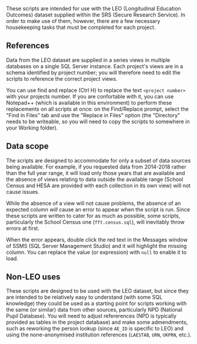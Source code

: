 These scripts are intended for use with the LEO (Longitudinal Education Outcomes) dataset supplied within the SRS (Secure Research Service). In order to make use of them, however, there are a few necessary housekeeping tasks that must be completed for each project.

## References

Data from the LEO dataset are supplied in a series views in multiple databases on a single SQL Server instance. Each project's views are in a schema identified by project number; you will therefore need to edit the scripts to reference the correct project views.

You can use find and replace (Ctrl H) to replace the text `<project number>` with your projects number. If you are confortable with it, you can use Notepad++ (which is available in this environment) to perform these replacements on all scripts at once: on the Find/Replace prompt, select the "Find in Files" tab and use the "Replace in Files" option (the "Directory" needs to be writeable, so you will need to copy the scripts to somewhere in your Working folder).

## Data scope

The scripts are designed to accommodate for only a subset of data sources being available. For example, if you requested data from 2014-2018 rather than the full year range, it will load only those years that are available and the absence of views relating to data outside the available range (School Census and HESA are provided with each collection in its own view) will not cause issues.

While the absence of a view will not cause problems, the absence of an expected column *will* cause an error to appear when the script is run. Since these scripts are written to cater for as much as possible, some scripts, particularly the School Census one (`fft.census.sql`), will inevitably throw errors at first.

When the error appears, double click the red text in the Messages window of SSMS (SQL Server Management Studio) and it will highlight the missing column. You can replace the value (or expression) with `null` to enable it to load.

## Non-LEO uses

These scripts are designed to be used with the LEO dataset, but since they are intended to be relatively easy to understand (with some SQL knowledge) they could be used as a starting point for scripts working with the same (or similar) data from other sources, particularly NPD (National Pupil Database). You will need to adjust refererences (NPD is typically provided as tables in the project database) and make some admendments, such as reworking the person lookup (since `AE_ID` is specific to LEO) and using the none-anonymised institution references (`LAESTAB`, `URN`, `UKPRN`, etc.).
